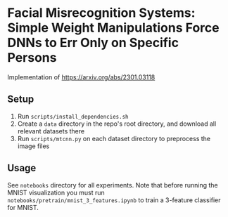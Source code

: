 # Facial Misrecognition Systems: Simple Weight Manipulations Force DNNs to Err Only on Specific Persons
Implementation of https://arxiv.org/abs/2301.03118

## Setup
1. Run `scripts/install_dependencies.sh`
2. Create a `data` directory in the repo's root directory, and download all relevant datasets there
3. Run `scripts/mtcnn.py` on each dataset directory to preprocess the image files


## Usage
See `notebooks` directory for all experiments. Note that before running the MNIST visualization you must run `notebooks/pretrain/mnist_3_features.ipynb` to train a 3-feature classifier for MNIST.
